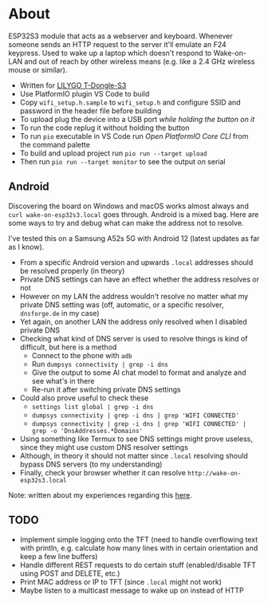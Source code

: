 # About

ESP32S3 module that acts as a webserver and keyboard.
Whenever someone sends an HTTP request to the server it'll emulate an F24 keypress.
Used to wake up a laptop which doesn't respond to Wake-on-LAN and out of reach by other wireless means (e.g. like a 2.4 GHz wireless mouse or similar).

- Written for [LILYGO T-Dongle-S3](https://www.lilygo.cc/products/t-dongle-s3)
- Use PlatformIO plugin VS Code to build
- Copy `wifi_setup.h.sample` to `wifi_setup.h` and configure SSID and password in the header file before building
- To upload plug the device into a USB port *while holding the button on it*
- To run the code replug it without holding the button
- To run `pio` executable in VS Code run _Open PlatformIO Core CLI_ from the command palette
- To build and upload project run `pio run --target upload`
- Then run `pio run --target monitor` to see the output on serial

## Android

Discovering the board on Windows and macOS works almost always and `curl wake-on-esp32s3.local` goes through.
Android is a mixed bag. Here are some ways to try and debug what can make the address not to resolve.

I've tested this on a Samsung A52s 5G with Android 12 (latest updates as far as I know).

- From a specific Android version and upwards `.local` addresses should be resolved properly (in theory)
- Private DNS settings can have an effect whether the address resolves or not
- However on my LAN the address wouldn't resolve no matter what my private DNS setting was (off, automatic, or a specific resolver, `dnsforge.de` in my case)
- Yet again, on another LAN the address only resolved when I disabled private DNS
- Checking what kind of DNS server is used to resolve things is kind of difficult, but here is a method
    - Connect to the phone with `adb`
    - Run `dumpsys connectivity | grep -i dns`
    - Give the output to some AI chat model to format and analyze and see what's in there
    - Re-run it after switching private DNS settings
- Could also prove useful to check these
    - `settings list global | grep -i dns`
    - `dumpsys connectivity | grep -i dns | grep 'WIFI CONNECTED'`
    - `dumpsys connectivity | grep -i dns | grep 'WIFI CONNECTED' | grep -o 'DnsAddresses.*Domains'`
- Using something like Termux to see DNS settings might prove useless, since they might use custom DNS resolver settings
- Although, in theory it should not matter since `.local` resolving should bypass DNS servers (to my understanding)
- Finally, check your browser whether it can resolve `http://wake-on-esp32s3.local`

Note: written about my experiences regarding this [here](https://stackoverflow.com/questions/79405699/android-doesnt-resolve-mdns-address-in-local-network-but-does-so-in-another).

## TODO

- Implement simple logging onto the TFT (need to handle overflowing text with println, e.g. calculate how many lines with in certain orientation and keep a few line buffers)
- Handle different REST requests to do certain stuff (enabled/disable TFT using POST and DELETE, etc.)
- Print MAC address or IP to TFT (since `.local` might not work)
- Maybe listen to a multicast message to wake up on instead of HTTP